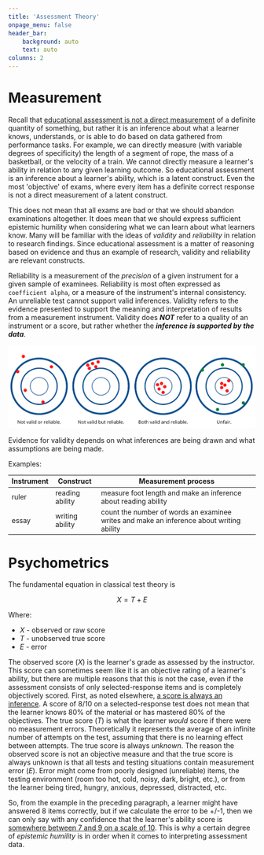 ```yaml
---
title: 'Assessment Theory'
onpage_menu: false
header_bar:
    background: auto
    text: auto
columns: 2
---
```


# Measurement

Recall that [educational assessment is not a direct measurement](https://multi-access.twu.ca/assessment/what-is-assessment/defining-assessment#interpretation) of a definite quantity of something, but rather it is an inference about what a learner knows, understands, or is able to do based on data gathered from performance tasks. For example, we can directly measure (with variable degrees of specificity) the length of a segment of rope, the mass of a basketball, or the velocity of a train. We cannot directly measure a learner's ability in relation to any given learning outcome. So educational assessment is an inference about a learner's ability, which is a latent construct. Even the most 'objective' of exams, where every item has a definite correct response is not a direct measurement of a latent construct.

This does not mean that all exams are bad or that we should abandon examinations altogether. It does mean that we should express sufficient epistemic humility when considering what we can learn about what learners know. Many will be familiar with the ideas of *validity* and *reliability* in relation to research findings. Since educational assessment is a matter of reasoning based on evidence and thus an example of research, validity and reliability are relevant constructs.

Reliability is a measurement of the *precision* of a given instrument for a given sample of examinees.  Reliability is most often expressed as `coefficient alpha`, or a measure of the instrument's internal consistency. An unreliable test cannot support valid inferences. Validity refers to the evidence presented to support the meaning and interpretation of results from a measurement instrument. Validity does ***NOT*** refer to a quality of an instrument or a score, but rather whether the ***inference is supported by the data***.

![image showing the differences between validity, reliability, and fairness](valid-reliable-fair.png)

Evidence for validity depends on what inferences are being drawn and what assumptions are being made.

Examples:

| Instrument  | Construct  | Measurement process |
|---|---|---|
| ruler | reading ability | measure foot length and make an inference about reading ability |
| essay | writing ability | count the number of words an examinee writes and make an inference about writing ability |


# Psychometrics

The fundamental equation in classical test theory is  

$$
X = T + E
$$

  Where:
- $X$ - observed or raw score
- $T$ - unobserved true score
- $E$ - error

The observed score ($X$) is the learner's grade as assessed by the instructor. This score can sometimes seem like it is an objective rating of a learner's ability, but there are multiple reasons that this is not the case, even if the assessment consists of only selected-response items and is completely objectively scored. First, as noted elsewhere, [a score is always an inference](https://multi-access.twu.ca/assessment/what-is-assessment). A score of 8/10 on a selected-response test does not mean that the learner knows 80% of the material or has mastered 80% of the objectives. The true score ($T$) is what the learner *would* score if there were no measurement errors. Theoretically it represents the average of an infinite number of attempts on the test, assuming that there is no learning effect between attempts. The true score is always *unknown*. The reason the observed score is not an objective measure and that the true score is always unknown is that all tests and testing situations contain measurement error ($E$). Error might come from poorly designed (unreliable) items, the testing environment (room too hot, cold, noisy, dark, bright, etc.), or from the learner being tired, hungry, anxious, depressed, distracted, etc.

So, from the example in the preceding paragraph, a learner might have answered 8 items correctly, but if we calculate the error to be +/-1, then we can only say with any confidence that the learner's ability score is [somewhere between 7 and 9 on a scale of 10](https://multi-access.twu.ca/assessment/what-is-assessment#interpretation). This is why a certain degree of *epistemic humility* is in order when it comes to interpreting assessment data.
